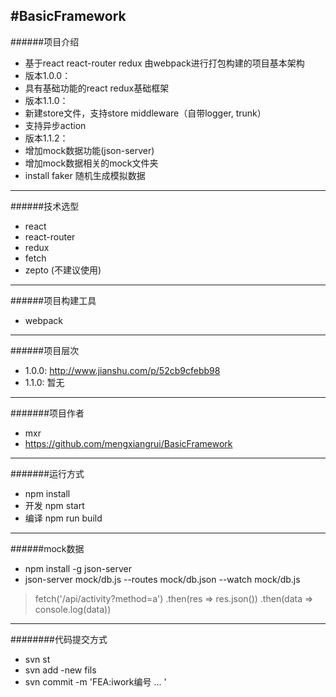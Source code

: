 #BasicFramework
-------------
######项目介绍
* 基于react react-router redux 由webpack进行打包构建的项目基本架构
* 版本1.0.0：
* 	具有基础功能的react redux基础框架
* 版本1.1.0：
*   新建store文件，支持store middleware（自带logger, trunk）
*	支持异步action
* 版本1.1.2：
*	增加mock数据功能(json-server)
*   增加mock数据相关的mock文件夹
*   install faker 随机生成模拟数据

------------
######技术选型
* react
* react-router
* redux
* fetch
* zepto (不建议使用)

------------
######项目构建工具
* webpack

------------
######项目层次
* 1.0.0: http://www.jianshu.com/p/52cb9cfebb98
* 1.1.0: 暂无

------------
#######项目作者
* mxr
* https://github.com/mengxiangrui/BasicFramework

------------
#######运行方式
* npm install
* 开发 npm start
* 编译 npm run build

-------------
######mock数据
* npm install -g json-server
* json-server mock/db.js --routes mock/db.json --watch mock/db.js
> fetch('/api/activity?method=a')
> .then(res => res.json())
> .then(data => console.log(data))
-------------
########代码提交方式
* svn st
* svn add -new fils
* svn commit -m 'FEA:iwork编号 ... '

